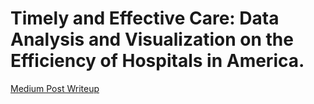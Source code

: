 # Timely and Effective Care: Data Analysis and Visualization on the Efficiency of Hospitals in America.
[Medium Post Writeup](https://medium.com/@carlosjrhsieh0/timely-and-effective-care-data-analysis-and-visualization-on-the-efficiency-of-hospitals-in-7775885c3e40)
